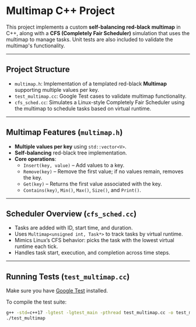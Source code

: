 # Multimap C++ Project

This project implements a custom **self-balancing red-black multimap** in C++, along with a **CFS (Completely Fair Scheduler)** simulation that uses the multimap to manage tasks. Unit tests are also included to validate the multimap's functionality.

---

## Project Structure

- `multimap.h`: Implementation of a templated red-black **Multimap** supporting multiple values per key.
- `test_multimap.cc`: Google Test cases to validate multimap functionality.
- `cfs_sched.cc`: Simulates a Linux-style Completely Fair Scheduler using the multimap to schedule tasks based on virtual runtime.

---

## Multimap Features (`multimap.h`)

- **Multiple values per key** using `std::vector<V>`.
- **Self-balancing** red-black tree implementation.
- **Core operations**:
  - `Insert(key, value)` – Add values to a key.
  - `Remove(key)` – Remove the first value; if no values remain, removes the key.
  - `Get(key)` – Returns the first value associated with the key.
  - `Contains(key)`, `Min()`, `Max()`, `Size()`, and `Print()`.

---

## Scheduler Overview (`cfs_sched.cc`)

- Tasks are added with ID, start time, and duration.
- Uses `Multimap<unsigned int, Task*>` to track tasks by virtual runtime.
- Mimics Linux’s CFS behavior: picks the task with the lowest virtual runtime each tick.
- Handles task start, execution, and completion across time steps.

---

## Running Tests (`test_multimap.cc`)

Make sure you have [Google Test](https://github.com/google/googletest) installed.

To compile the test suite:

```bash
g++ -std=c++17 -lgtest -lgtest_main -pthread test_multimap.cc -o test_multimap
./test_multimap
